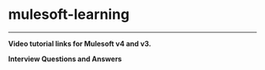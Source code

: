 # mulesoft-learning
<HR>
<B> Video tutorial links for Mulesoft v4 and v3. </B>

<B>Interview Questions and Answers </B>
